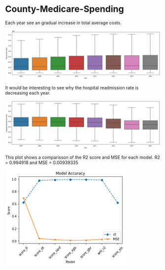 # County-Medicare-Spending


Each year see an gradual increase in total average costs.

![](Images/output_23_0.png)

It would be interesting to see why the hospital readmission rate is decreasing each year.

![](Images/output_25_0.png)

This plot shows a comparisson of the R2 score and MSE for each model.  R2 = 0.994918 and MSE = 0.00939335

![](Images/output_81_0.png)
